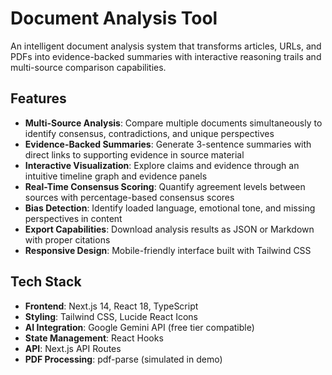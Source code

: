 # Document Analysis Tool

An intelligent document analysis system that transforms articles, URLs, and PDFs into evidence-backed summaries with interactive reasoning trails and multi-source comparison capabilities.

## Features

- **Multi-Source Analysis**: Compare multiple documents simultaneously to identify consensus, contradictions, and unique perspectives
- **Evidence-Backed Summaries**: Generate 3-sentence summaries with direct links to supporting evidence in source material
- **Interactive Visualization**: Explore claims and evidence through an intuitive timeline graph and evidence panels
- **Real-Time Consensus Scoring**: Quantify agreement levels between sources with percentage-based consensus scores
- **Bias Detection**: Identify loaded language, emotional tone, and missing perspectives in content
- **Export Capabilities**: Download analysis results as JSON or Markdown with proper citations
- **Responsive Design**: Mobile-friendly interface built with Tailwind CSS

## Tech Stack

- **Frontend**: Next.js 14, React 18, TypeScript
- **Styling**: Tailwind CSS, Lucide React Icons
- **AI Integration**: Google Gemini API (free tier compatible)
- **State Management**: React Hooks
- **API**: Next.js API Routes
- **PDF Processing**: pdf-parse (simulated in demo)

